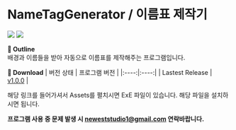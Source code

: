 # NameTagGenerator / 이름표 제작기

<img src="https://img.shields.io/github/downloads/NewestAF/NameTagGenerator/total"></img>
<img src="https://img.shields.io/github/commit-activity/w/NewestAF/NametagGenerator"></img>

**📎 Outline**  
배경과 이름들을 받아 자동으로 이름표를 제작해주는 프로그램입니다.

**🔗 Download**
| 버전 상태 | 프로그램 버전 |
|:----:|:----:|
| Lastest Release | [v1.0.0](https://github.com/NewestAF/NameTagGenerator/releases) |

해당 링크를 들어가셔서 Assets를 펼치시면 ExE 파일이 있습니다. 해당 파일을 설치하시면 됩니다.

**프로그램 사용 중 문제 발생 시 neweststudio1@gmail.com 연락바랍니다.**
